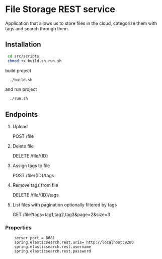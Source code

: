 # File Storage REST service

 Application that allows us to store files in the cloud, categorize them with tags and search through them.
 
 ## Installation

 ```bash
  cd src/scripts
  chmod +x build.sh run.sh
```

build project 

```bash
  ./build.sh
```

and run project


```bash
  ./run.sh
```
 ## Endpoints
1. Upload
   
   POST /file


2. Delete file
   
   DELETE  /file/{ID}


3. Assign tags to file
   
   POST /file/{ID}/tags


4. Remove tags from file
   
   DELETE /file/{ID}/tags



5. List files with pagination optionally filtered by tags 
   
   GET /file?tags=tag1,tag2,tag3&page=2&size=3

 ### Properties

```
    server.port = 8081
    spring.elasticsearch.rest.uris= http://localhost:9200
    spring.elasticsearch.rest.username
    spring.elasticsearch.rest.password
```
